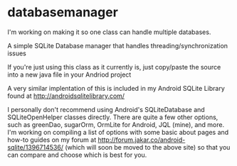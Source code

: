 databasemanager
===============

I'm working on making it so one class can handle multiple databases.

A simple SQLite Database manager that handles threading/synchronization issues

If you're just using this class as it currently is, just copy/paste the source into a new java file in your Andriod project

A very similar implentation of this is included in my Android SQLite Library found at http://androidsqlitelibrary.com/

I personally don't recommend using Android's SQLiteDatabase and SQLiteOpenHelper classes directly. There are quite a few other options, such as greenDao, sugarOrm, OrmLite for Android, JQL (mine), and more. I'm working on compiling a list of options with some basic about pages and how-to guides on my forum at http://forum.jakar.co/android-sqlite/1396714536/ (which will soon be moved to the above site) so that you can compare and choose which is best for you.
